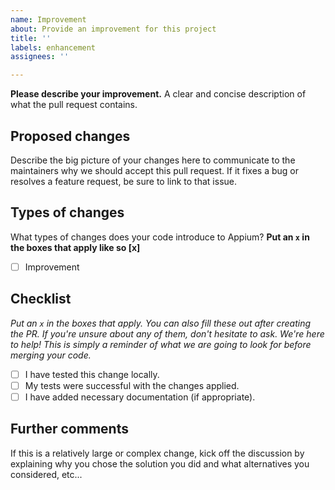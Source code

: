 ```yaml
---
name: Improvement
about: Provide an improvement for this project
title: ''
labels: enhancement
assignees: ''

---
```


**Please describe your improvement.**
A clear and concise description of what the pull request contains.

## Proposed changes

Describe the big picture of your changes here to communicate to the maintainers why we should accept this pull request. If it fixes a bug or resolves a feature request, be sure to link to that issue.

## Types of changes

What types of changes does your code introduce to Appium?
__Put an `x` in the boxes that apply like so [x]__

- [ ] Improvement

## Checklist

_Put an `x` in the boxes that apply. You can also fill these out after creating the PR. If you're unsure about any of them, don't hesitate to ask. We're here to help! This is simply a reminder of what we are going to look for before merging your code._

- [ ] I have tested this change locally.
- [ ] My tests were successful with the changes applied.
- [ ] I have added necessary documentation (if appropriate).

## Further comments

If this is a relatively large or complex change, kick off the discussion by explaining why you chose the solution you did and what alternatives you considered, etc...